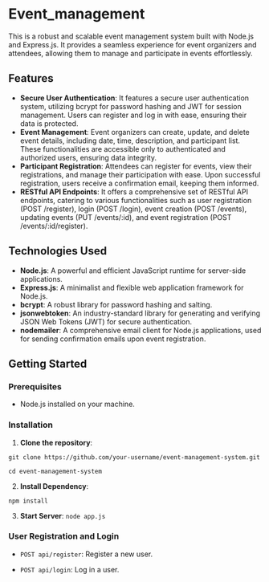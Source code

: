 # Event_management

This is a robust and scalable event management system built with Node.js and Express.js. It provides a seamless experience for event organizers and attendees, allowing them to manage and participate in events effortlessly.

## Features

- **Secure User Authentication**: It features a secure user authentication system, utilizing bcrypt for password hashing and JWT for session management. Users can register and log in with ease, ensuring their data is protected.
- **Event Management**: Event organizers can create, update, and delete event details, including date, time, description, and participant list. These functionalities are accessible only to authenticated and authorized users, ensuring data integrity.
- **Participant Registration**: Attendees can register for events, view their registrations, and manage their participation with ease. Upon successful registration, users receive a confirmation email, keeping them informed.
- **RESTful API Endpoints**: It offers a comprehensive set of RESTful API endpoints, catering to various functionalities such as user registration (POST /register), login (POST /login), event creation (POST /events), updating events (PUT /events/:id), and event registration (POST /events/:id/register).

## Technologies Used

- **Node.js**: A powerful and efficient JavaScript runtime for server-side applications.
- **Express.js**: A minimalist and flexible web application framework for Node.js.
- **bcrypt**: A robust library for password hashing and salting.
- **jsonwebtoken**: An industry-standard library for generating and verifying JSON Web Tokens (JWT) for secure authentication.
- **nodemailer**: A comprehensive email client for Node.js applications, used for sending confirmation emails upon event registration.

## Getting Started

### Prerequisites

- Node.js installed on your machine.

### Installation

1. **Clone the repository**:

`git clone https://github.com/your-username/event-management-system.git`

`cd event-management-system`

2. **Install Dependency**:

`npm install`

3. **Start Server**:
 `node app.js`


### User Registration and Login

- `POST api/register`: Register a new user.

- `POST api/login`: Log in a user.


